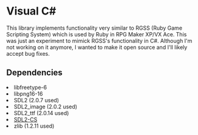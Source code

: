 <h1>Visual C#</h1>

This library implements functionality very similar to RGSS (Ruby Game Scripting System) which is used by Ruby in RPG Maker XP/VX Ace. This was just an experiment to mimick RGSS's functionality in C#. Although I'm not working on it anymore, I wanted to make it open source and I'll likely accept bug fixes.

<h2>Dependencies</h2>

<list>
<li>libfreetype-6
<li>libpng16-16
<li>SDL2 (2.0.7 used)
<li>SDL2_image (2.0.2 used)
<li>SDL2_ttf (2.0.14 used)
<li><a href="https://github.com/flibitijibibo/SDL2-CS">SDL2-CS</a>
<li>zlib (1.2.11 used)
</list>
